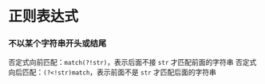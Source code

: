 # 正则表达式

### 不以某个字符串开头或结尾

否定式向前匹配：`match(?!str)`，表示后面不接 `str` 才匹配前面的字符串
否定式向后匹配：`(?<!str)match`，表示前面不是 `str` 才匹配后面的字符串



